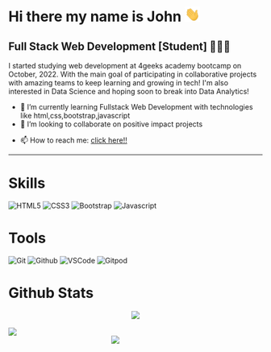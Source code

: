 # Hi there my name is John <img src="https://raw.githubusercontent.com/Johndbm/Johndbm/main/wave.gif" width="30">
## Full Stack Web Development [Student] 👨🏽‍💻
I started studying web development at 4geeks academy bootcamp on October, 2022. With the main goal of participating in collaborative projects with amazing teams to keep learning and growing in tech! 
I'm also interested in Data Science and hoping soon to break into Data Analytics!

<!-- - 🔭 I’m currently working on ... -->
- 🌱 I’m currently learning Fullstack Web Development with technologies like html,css,bootstrap,javascript
- 👯 I’m looking to collaborate on positive impact projects
<!-- - 🤔 I’m looking for help with ... -->
<!-- - 💬 Ask me about ... -->
- 📫 How to reach me: <a href="mailto:johndbm@outlook.com">click here!!</a>
<!-- - ⚡ Fun fact: ... -->

---

# Skills
![HTML5](https://img.shields.io/badge/HTML5-E34F26?style=for-the-badge&logo=html5&logoColor=white)
![CSS3](https://img.shields.io/badge/CSS3-1572B6?style=for-the-badge&logo=css3&logoColor=white)
![Bootstrap](https://img.shields.io/badge/Bootstrap-563D7C?style=for-the-badge&logo=bootstrap&logoColor=white)
![Javascript](https://img.shields.io/badge/JavaScript-F7DF1E?style=for-the-badge&logo=javascript&logoColor=black)

<!-- Pending to activate
![React](https://img.shields.io/badge/React-20232A?style=for-the-badge&logo=react&logoColor=61DAFB)
![Flask](https://img.shields.io/badge/Flask-000000?style=for-the-badge&logo=flask&logoColor=white)

-->

# Tools
![Git](https://img.shields.io/badge/GIT-E44C30?style=for-the-badge&logo=git&logoColor=white)
![Github](https://img.shields.io/badge/GitHub-100000?style=for-the-badge&logo=github&logoColor=white)
![VSCode](https://img.shields.io/badge/Visual_Studio_Code-0078D4?style=for-the-badge&logo=visual%20studio%20code&logoColor=white)
![Gitpod](https://img.shields.io/badge/Gitpod-000000?style=for-the-badge&logo=gitpod&logoColor=#FFAE33)

# Github Stats
<p align="center">
    <img src="https://visitor-badge.laobi.icu/badge?page_id=Johndbm.Johndbm">
</p>
   <img align="left" width="239" src="https://github-readme-stats.vercel.app/api/top-langs/?username=johndbm&theme=blue-green">
   <img align="right" width="300" src="https://github-readme-stats.vercel.app/api?username=johndbm&theme=blue-green">

<!--![Top-Langs](https://github-readme-stats.vercel.app/api/top-langs/?username=johndbm&theme=blue-green)
![Stats](https://github-readme-stats.vercel.app/api?username=johndbm&theme=blue-green)


<!--
**Johndbm/johndbm** is a ✨ _special_ ✨ repository because its `README.md` (this file) appears on your GitHub profile.

Here are some ideas to get you started:

- 🔭 I’m currently working on ...
- 🌱 I’m currently learning ...
- 👯 I’m looking to collaborate on ...
- 🤔 I’m looking for help with ...
- 💬 Ask me about ...
- 📫 How to reach me: ...
- 😄 Pronouns: ...
- ⚡ Fun fact: ...
-->